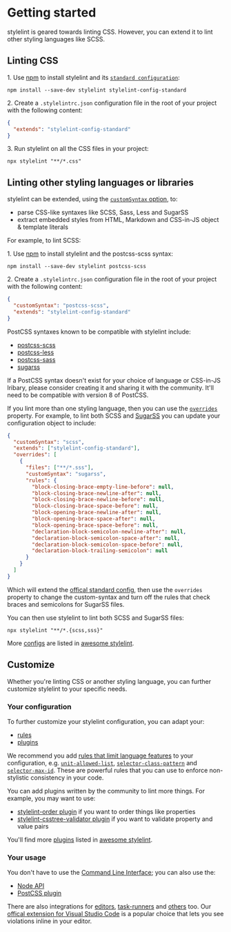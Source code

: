 # Getting started

stylelint is geared towards linting CSS. However, you can extend it to lint other styling languages like SCSS.

## Linting CSS

1\. Use [npm](https://docs.npmjs.com/about-npm/) to install stylelint and its [`standard configuration`](https://github.com/stylelint/stylelint-config-standard):

```shell
npm install --save-dev stylelint stylelint-config-standard
```

2\. Create a `.stylelintrc.json` configuration file in the root of your project with the following content:

```json
{
  "extends": "stylelint-config-standard"
}
```

3\. Run stylelint on all the CSS files in your project:

```shell
npx stylelint "**/*.css"
```

## Linting other styling languages or libraries

stylelint can be extended, using the [`customSyntax` option](usage/options.md#customSyntax), to:

- parse CSS-like syntaxes like SCSS, Sass, Less and SugarSS
- extract embedded styles from HTML, Markdown and CSS-in-JS object & template literals

For example, to lint SCSS:

1\. Use [npm](https://docs.npmjs.com/about-npm/) to install stylelint and the postcss-scss syntax:

```console
npm install --save-dev stylelint postcss-scss
```

2\. Create a `.stylelintrc.json` configuration file in the root of your project with the following content:

```json
{
  "customSyntax": "postcss-scss",
  "extends": "stylelint-config-standard"
}
```

PostCSS syntaxes known to be compatible with stylelint include:

- [postcss-scss](https://github.com/postcss/postcss-scss)
- [postcss-less](https://github.com/shellscape/postcss-less)
- [postcss-sass](https://github.com/AleshaOleg/postcss-sass)
- [sugarss](https://github.com/postcss/sugarss)

If a PostCSS syntax doesn't exist for your choice of language or CSS-in-JS lribary, please consider creating it and sharing it with the community. It'll need to be compatible with version 8 of PostCSS.

If you lint more than one styling language, then you can use the [`overrides`](configure.md#overrides) property. For example, to lint both SCSS and [SugarSS](https://github.com/postcss/sugarss) you can update your configuration object to include:

```json
{
  "customSyntax": "scss",
  "extends": ["stylelint-config-standard"],
  "overrides": [
    {
      "files": ["**/*.sss"],
      "customSyntax": "sugarss",
      "rules": {
        "block-closing-brace-empty-line-before": null,
        "block-closing-brace-newline-after": null,
        "block-closing-brace-newline-before": null,
        "block-closing-brace-space-before": null,
        "block-opening-brace-newline-after": null,
        "block-opening-brace-space-after": null,
        "block-opening-brace-space-before": null,
        "declaration-block-semicolon-newline-after": null,
        "declaration-block-semicolon-space-after": null,
        "declaration-block-semicolon-space-before": null,
        "declaration-block-trailing-semicolon": null
      }
    }
  ]
}
```

Which will extend the [offical standard config](https://github.com/stylelint/stylelint-config-standard), then use the `overrides` property to change the custom-syntax and turn off the rules that check braces and semicolons for SugarSS files.

You can then use stylelint to lint both SCSS and SugarSS files:

```console
npx stylelint "**/*.{scss,sss}"
```

More [configs](https://github.com/stylelint/awesome-stylelint#configs) are listed in [awesome stylelint](https://github.com/stylelint/awesome-stylelint).

## Customize

Whether you're linting CSS or another styling language, you can further customize stylelint to your specific needs.

### Your configuration

To further customize your stylelint configuration, you can adapt your:

- [rules](configure.md#rules)
- [plugins](configure.md#plugins)

We recommend you add [rules that limit language features](rules/list.md#limit-language-features) to your configuration, e.g. [`unit-allowed-list`](../../lib/rules/unit-allowed-list/README.md), [`selector-class-pattern`](../../lib/rules/selector-class-pattern/README.md) and [`selector-max-id`](../../lib/rules/selector-max-id/README.md). These are powerful rules that you can use to enforce non-stylistic consistency in your code.

You can add plugins written by the community to lint more things. For example, you may want to use:

- [stylelint-order plugin](https://github.com/hudochenkov/stylelint-order) if you want to order things like properties
- [stylelint-csstree-validator plugin](https://github.com/csstree/stylelint-validator) if you want to validate property and value pairs

You'll find more [plugins](https://github.com/stylelint/awesome-stylelint#plugins) listed in [awesome stylelint](https://github.com/stylelint/awesome-stylelint).

### Your usage

You don't have to use the [Command Line Interface](usage/cli.md); you can also use the:

- [Node API](usage/node-api.md)
- [PostCSS plugin](usage/postcss-plugin.md)

There are also integrations for [editors](integrations/editor.md), [task-runners](integrations/task-runner.md) and [others](integrations/other.md) too. Our [offical extension for Visual Studio Code](https://marketplace.visualstudio.com/items?itemName=stylelint.vscode-stylelint) is a popular choice that lets you see violations inline in your editor.
